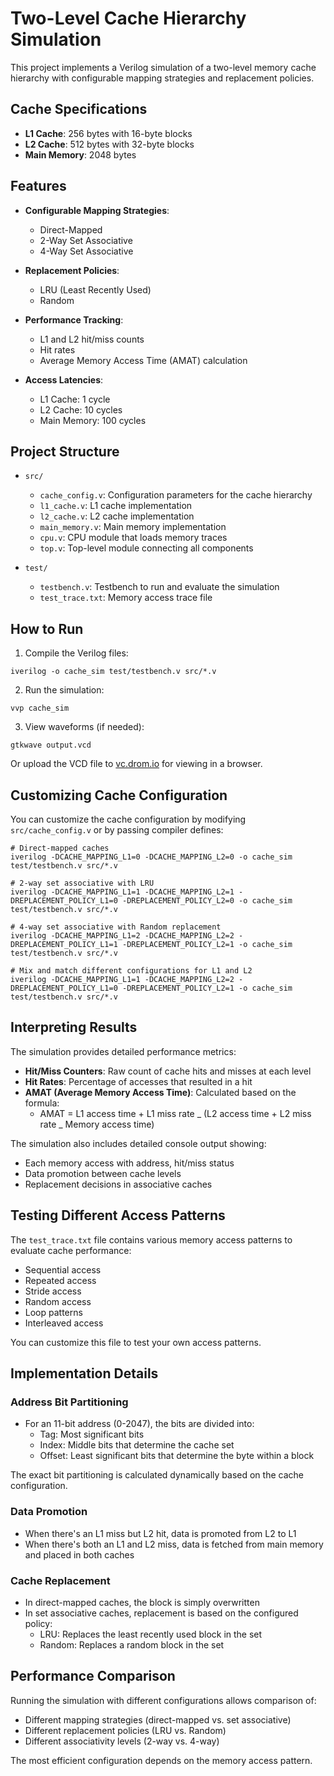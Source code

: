 # Two-Level Cache Hierarchy Simulation

This project implements a Verilog simulation of a two-level memory cache hierarchy with configurable mapping strategies and replacement policies.

## Cache Specifications

- **L1 Cache**: 256 bytes with 16-byte blocks
- **L2 Cache**: 512 bytes with 32-byte blocks
- **Main Memory**: 2048 bytes

## Features

- **Configurable Mapping Strategies**:

  - Direct-Mapped
  - 2-Way Set Associative
  - 4-Way Set Associative

- **Replacement Policies**:

  - LRU (Least Recently Used)
  - Random

- **Performance Tracking**:

  - L1 and L2 hit/miss counts
  - Hit rates
  - Average Memory Access Time (AMAT) calculation

- **Access Latencies**:
  - L1 Cache: 1 cycle
  - L2 Cache: 10 cycles
  - Main Memory: 100 cycles

## Project Structure

- `src/`

  - `cache_config.v`: Configuration parameters for the cache hierarchy
  - `l1_cache.v`: L1 cache implementation
  - `l2_cache.v`: L2 cache implementation
  - `main_memory.v`: Main memory implementation
  - `cpu.v`: CPU module that loads memory traces
  - `top.v`: Top-level module connecting all components

- `test/`
  - `testbench.v`: Testbench to run and evaluate the simulation
  - `test_trace.txt`: Memory access trace file

## How to Run

1. Compile the Verilog files:

```
iverilog -o cache_sim test/testbench.v src/*.v
```

2. Run the simulation:

```
vvp cache_sim
```

3. View waveforms (if needed):

```
gtkwave output.vcd
```

Or upload the VCD file to [vc.drom.io](https://vc.drom.io/) for viewing in a browser.

## Customizing Cache Configuration

You can customize the cache configuration by modifying `src/cache_config.v` or by passing compiler defines:

```
# Direct-mapped caches
iverilog -DCACHE_MAPPING_L1=0 -DCACHE_MAPPING_L2=0 -o cache_sim test/testbench.v src/*.v

# 2-way set associative with LRU
iverilog -DCACHE_MAPPING_L1=1 -DCACHE_MAPPING_L2=1 -DREPLACEMENT_POLICY_L1=0 -DREPLACEMENT_POLICY_L2=0 -o cache_sim test/testbench.v src/*.v

# 4-way set associative with Random replacement
iverilog -DCACHE_MAPPING_L1=2 -DCACHE_MAPPING_L2=2 -DREPLACEMENT_POLICY_L1=1 -DREPLACEMENT_POLICY_L2=1 -o cache_sim test/testbench.v src/*.v

# Mix and match different configurations for L1 and L2
iverilog -DCACHE_MAPPING_L1=1 -DCACHE_MAPPING_L2=2 -DREPLACEMENT_POLICY_L1=0 -DREPLACEMENT_POLICY_L2=1 -o cache_sim test/testbench.v src/*.v
```

## Interpreting Results

The simulation provides detailed performance metrics:

- **Hit/Miss Counters**: Raw count of cache hits and misses at each level
- **Hit Rates**: Percentage of accesses that resulted in a hit
- **AMAT (Average Memory Access Time)**: Calculated based on the formula:
  - AMAT = L1 access time + L1 miss rate _ (L2 access time + L2 miss rate _ Memory access time)

The simulation also includes detailed console output showing:

- Each memory access with address, hit/miss status
- Data promotion between cache levels
- Replacement decisions in associative caches

## Testing Different Access Patterns

The `test_trace.txt` file contains various memory access patterns to evaluate cache performance:

- Sequential access
- Repeated access
- Stride access
- Random access
- Loop patterns
- Interleaved access

You can customize this file to test your own access patterns.

## Implementation Details

### Address Bit Partitioning

- For an 11-bit address (0-2047), the bits are divided into:
  - Tag: Most significant bits
  - Index: Middle bits that determine the cache set
  - Offset: Least significant bits that determine the byte within a block

The exact bit partitioning is calculated dynamically based on the cache configuration.

### Data Promotion

- When there's an L1 miss but L2 hit, data is promoted from L2 to L1
- When there's both an L1 and L2 miss, data is fetched from main memory and placed in both caches

### Cache Replacement

- In direct-mapped caches, the block is simply overwritten
- In set associative caches, replacement is based on the configured policy:
  - LRU: Replaces the least recently used block in the set
  - Random: Replaces a random block in the set

## Performance Comparison

Running the simulation with different configurations allows comparison of:

- Different mapping strategies (direct-mapped vs. set associative)
- Different replacement policies (LRU vs. Random)
- Different associativity levels (2-way vs. 4-way)

The most efficient configuration depends on the memory access pattern.
